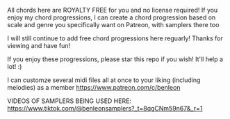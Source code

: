 All chords here are ROYALTY FREE for you and no license required! If you enjoy my chord progressions, I can create a chord progression based on scale and genre you specifically want on Patreon, with samplers there too 

I will still continue to add free chord progressions here reguarly! Thanks for viewing and have fun!

If you enjoy these progressions, please star this repo if you wish! It'll help a lot! :)

I can customze several midi files all at once to your liking (including melodies) as a member
https://www.patreon.com/c/benleon

VIDEOS OF SAMPLERS BEING USED HERE:
https://www.tiktok.com/@benleonsamplers?_t=8qgCNm59n67&_r=1
